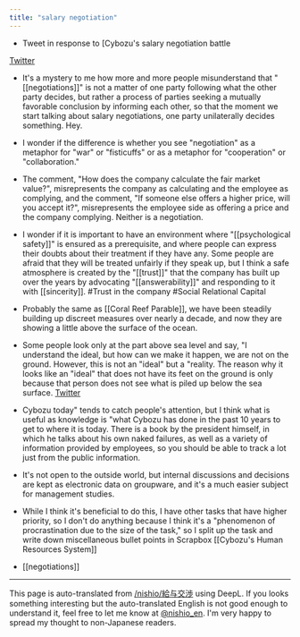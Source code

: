 ```yaml
---
title: "salary negotiation"
---
```


- Tweet in response to [Cybozu's salary negotiation battle

[Twitter](https://twitter.com/nishio/status/1047311517224337409)
- It's a mystery to me how more and more people misunderstand that "[[negotiations]]" is not a matter of one party following what the other party decides, but rather a process of parties seeking a mutually favorable conclusion by informing each other, so that the moment we start talking about salary negotiations, one party unilaterally decides something. Hey.
- I wonder if the difference is whether you see "negotiation" as a metaphor for "war" or "fisticuffs" or as a metaphor for "cooperation" or "collaboration."
- The comment, "How does the company calculate the fair market value?", misrepresents the company as calculating and the employee as complying, and the comment, "If someone else offers a higher price, will you accept it?", misrepresents the employee side as offering a price and the company complying. Neither is a negotiation.
- I wonder if it is important to have an environment where "[[psychological safety]]" is ensured as a prerequisite, and where people can express their doubts about their treatment if they have any. Some people are afraid that they will be treated unfairly if they speak up, but I think a safe atmosphere is created by the "[[trust]]" that the company has built up over the years by advocating "[[answerability]]" and responding to it with [[sincerity]]. #Trust in the company #Social Relational Capital
- Probably the same as [[Coral Reef Parable]], we have been steadily building up discreet measures over nearly a decade, and now they are showing a little above the surface of the ocean.
- Some people look only at the part above sea level and say, "I understand the ideal, but how can we make it happen, we are not on the ground. However, this is not an "ideal" but a "reality. The reason why it looks like an "ideal" that does not have its feet on the ground is only because that person does not see what is piled up below the sea surface.
[Twitter](https://twitter.com/nishio/status/1047324307146207233)
- Cybozu today" tends to catch people's attention, but I think what is useful as knowledge is "what Cybozu has done in the past 10 years to get to where it is today. There is a book by the president himself, in which he talks about his own naked failures, as well as a variety of information provided by employees, so you should be able to track a lot just from the public information.
- It's not open to the outside world, but internal discussions and decisions are kept as electronic data on groupware, and it's a much easier subject for management studies.
- While I think it's beneficial to do this, I have other tasks that have higher priority, so I don't do anything because I think it's a "phenomenon of procrastination due to the size of the task," so I split up the task and write down miscellaneous bullet points in Scrapbox [[Cybozu's Human Resources System]]


- [[negotiations]]

---
This page is auto-translated from [/nishio/給与交渉](https://scrapbox.io/nishio/給与交渉) using DeepL. If you looks something interesting but the auto-translated English is not good enough to understand it, feel free to let me know at [@nishio_en](https://twitter.com/nishio_en). I'm very happy to spread my thought to non-Japanese readers.